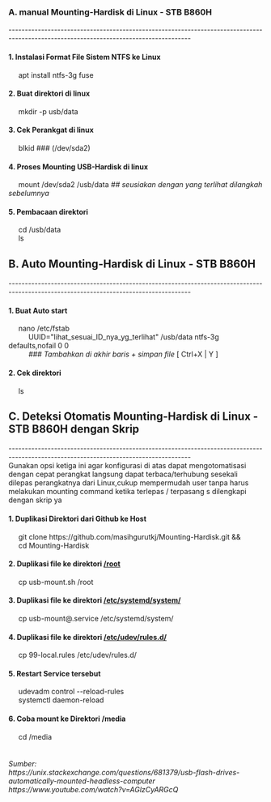 <h3>A. manual Mounting-Hardisk di Linux - STB B860H</h3>
--------------------------------------------------------------------------------------------------------------------------------------
<h4>1. Instalasi Format File Sistem NTFS ke Linux  </h4>
&nbsp;&nbsp;&nbsp;&nbsp; apt install ntfs-3g fuse
<h4>2. Buat direktori di linux </h4>
&nbsp;&nbsp;&nbsp;&nbsp; mkdir -p usb/data
<h4>3. Cek Perankgat di linux </h4>
&nbsp;&nbsp;&nbsp;&nbsp; blkid    ### (/dev/sda2)
<h4>4. Proses Mounting USB-Hardisk di linux </h4>
&nbsp;&nbsp;&nbsp;&nbsp; mount /dev/sda2 /usb/data   <i>## seusiakan dengan yang terlihat dilangkah sebelumnya</i>
<h4>5. Pembacaan direktori</h4>
&nbsp;&nbsp;&nbsp;&nbsp; cd /usb/data<br/> 
&nbsp;&nbsp;&nbsp;&nbsp; ls

<h2>B. Auto Mounting-Hardisk di Linux - STB B860H</h2>
--------------------------------------------------------------------------------------------------------------------------------------
<h4>1. Buat Auto start  </h4>
&nbsp;&nbsp;&nbsp;&nbsp; nano /etc/fstab <br/>
&nbsp;&nbsp;&nbsp;&nbsp; &nbsp;&nbsp;&nbsp;&nbsp;  UUID="lihat_sesuai_ID_nya_yg_terlihat"  /usb/data   ntfs-3g  defaults,nofail  0 0  <br/> 
&nbsp;&nbsp;&nbsp;&nbsp;&nbsp;&nbsp;&nbsp;&nbsp;&nbsp; <i>### Tambahkan di akhir baris + simpan file</i> [ Ctrl+X | Y ]  <br/>
<h4>2. Cek direktori  </h4>
&nbsp;&nbsp;&nbsp;&nbsp; ls

<h2>C. Deteksi Otomatis Mounting-Hardisk di Linux - STB B860H dengan Skrip</h2>
--------------------------------------------------------------------------------------------------------------------------------------<br>
Gunakan opsi ketiga ini agar konfigurasi di atas dapat mengotomatisasi dengan cepat perangkat langsung dapat terbaca/terhubung sesekali dilepas perangkatnya dari Linux,cukup mempermudah user tanpa harus melakukan mounting command ketika terlepas / terpasang
s dilengkapi dengan skrip ya
<h4>1. Duplikasi Direktori dari Github ke Host  </h4>
&nbsp;&nbsp;&nbsp;&nbsp; git clone https://github.com/masihgurutkj/Mounting-Hardisk.git && <br>
&nbsp;&nbsp;&nbsp;&nbsp; cd Mounting-Hardisk
<h4>2. Duplikasi file ke direktori <u>/root</u> </h4>
&nbsp;&nbsp;&nbsp;&nbsp; cp usb-mount.sh /root
<h4>3. Duplikasi file ke direktori <u>/etc/systemd/system/</u></h4>
&nbsp;&nbsp;&nbsp;&nbsp; cp usb-mount@.service /etc/systemd/system/
<h4>4. Duplikasi file ke direktori <u>/etc/udev/rules.d/</u></h4>
&nbsp;&nbsp;&nbsp;&nbsp; cp 99-local.rules /etc/udev/rules.d/
<h4>5. Restart Service tersebut</h4>
&nbsp;&nbsp;&nbsp;&nbsp; udevadm control --reload-rules<br/>
&nbsp;&nbsp;&nbsp;&nbsp; systemctl daemon-reload
<h4>6. Coba mount ke Direktori /media</h4>
&nbsp;&nbsp;&nbsp;&nbsp; cd /media<br/><br/>

<h6>Sumber: <br/>
https://unix.stackexchange.com/questions/681379/usb-flash-drives-automatically-mounted-headless-computer<br/>
https://www.youtube.com/watch?v=AGlzCyARGcQ</h6>
